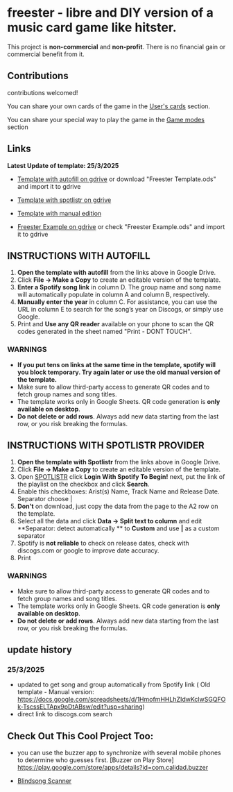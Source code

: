 # freester - libre and DIY version of a music card game like hitster.
This project is **non-commercial** and **non-profit**. There is no financial gain or commercial benefit from it.

## Contributions
contributions welcomed!

You can share your own cards of the game in the [User's cards](https://github.com/librefreester/freester/discussions/categories/cards-made-by-users) section.

You can share your special way to play the game in the [Game modes](https://github.com/librefreester/freester/discussions/categories/game-modes) section


## Links
**Latest Update of template: 25/3/2025**
- [Template with autofill on gdrive](https://docs.google.com/spreadsheets/d/1o-VwtnbYLk9k9pWW7fyxDGekYsZIOK31Ur14XctP98A/edit?usp=sharing) or download "Freester Template.ods" and import it to gdrive
- [Template with spotlistr on gdrive](https://docs.google.com/spreadsheets/d/1c3N9i9IJKojDh2KQuMbtFF8Ej2LSl4-azsYcLFRkTMU/edit?usp=sharing)
- [Template with manual edition](https://docs.google.com/spreadsheets/d/1HmofmHHLhZIdwKclwSGQFOk-TscssELTApx9pDtABsw/edit?usp=sharing)


- [Freester Example on gdrive](https://docs.google.com/spreadsheets/d/1ofP3kLO2IzO4QsGeR8h6dPg9CHfN7IxV3DoIkUGeN4M/edit?usp=sharing) or check "Freester Example.ods" and import it to gdrive
## INSTRUCTIONS WITH AUTOFILL

1. **Open the template with autofill** from the links above in Google Drive.
2. Click **File → Make a Copy** to create an editable version of the template.
3. **Enter a Spotify song link** in column D. The group name and song name will automatically populate in column A and column B, respectively.
4. **Manually enter the year** in column C. For assistance, you can use the URL in column E to search for the song’s year on Discogs, or simply use Google.
5. Print and **Use any QR reader** available on your phone to scan the QR codes generated in the sheet named "Print - DONT TOUCH".
### WARNINGS
- **If you put tens on links at the same time in the template, spotify will you block temporary. Try again later or use the old manual version of the template.**
- Make sure to allow third-party access to generate QR codes and to fetch group names and song titles.
- The template works only in Google Sheets. QR code generation is **only available on desktop**.
- **Do not delete or add rows**. Always add new data starting from the last row, or you risk breaking the formulas.


## INSTRUCTIONS WITH SPOTLISTR PROVIDER
1. **Open the template with Spotlistr** from the links above in Google Drive.
2. Click **File → Make a Copy** to create an editable version of the template.
3. Open [SPOTLISTR](https://www.spotlistr.com/export/spotify-playlist) click **Login With Spotify To Begin!** next, put the link of the playlist on the checkbox and click **Search**.
4. Enable this checkboxes: Arist(s) Name, Track Name and Release Date. Separator choose |
5. **Don't** on download, just copy the data from the page to the A2 row on the template.
6. Select all the data and click **Data -> Split text to column** and edit **Separator: detect automatically ** to **Custom** and use **|** as a custom separator
7. Spotify is **not reliable** to check on release dates, check with discogs.com or google to improve date accuracy.
8. Print
### WARNINGS
- Make sure to allow third-party access to generate QR codes and to fetch group names and song titles.
- The template works only in Google Sheets. QR code generation is **only available on desktop**.
- **Do not delete or add rows**. Always add new data starting from the last row, or you risk breaking the formulas.


## update history
### 25/3/2025
- updated to get song and group automatically from Spotify link ( Old template - Manual version: https://docs.google.com/spreadsheets/d/1HmofmHHLhZIdwKclwSGQFOk-TscssELTApx9pDtABsw/edit?usp=sharing)
- direct link to discogs.com search


## Check Out This Cool Project Too:
- you can use the buzzer app to synchronize with several mobile phones to determine who guesses first. [Buzzer on Play Store] https://play.google.com/store/apps/details?id=com.calidad.buzzer

- [Blindsong Scanner](https://generate.blindsongscanner.com)
